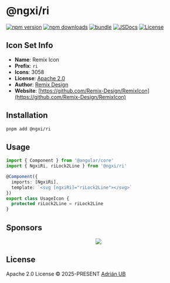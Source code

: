 # @ngxi/ri

[![npm version][npm-version-src]][npm-version-href]
[![npm downloads][npm-downloads-src]][npm-downloads-href]
[![bundle][bundle-src]][bundle-href]
[![JSDocs][jsdocs-src]][jsdocs-href]
[![License][license-src]][license-href]

## Icon Set Info

- **Name**: Remix Icon
- **Prefix**: `ri`
- **Icons**: 3058
- **License**: [Apache 2.0](https://github.com/Remix-Design/RemixIcon/blob/master/License)
- **Author**: [Remix Design](https://github.com/Remix-Design/RemixIcon)
- **Website**: [https://github.com/Remix-Design/RemixIcon](https://github.com/Remix-Design/RemixIcon)

## Installation

```sh
pnpm add @ngxi/ri
```

## Usage

```ts
import { Component } from '@angular/core'
import { NgxiRi, riLock2Line } from '@ngxi/ri'

@Component({
  imports: [NgxiRi],
  template: `<svg [ngxiRi]="riLock2Line"></svg>`
})
export class UsageIcon {
  protected riLock2Line = riLock2Line
}
```

## Sponsors

<p align="center">
  <a href="https://cdn.jsdelivr.net/gh/adrian-ub/static/sponsors.svg">
    <img src='https://cdn.jsdelivr.net/gh/adrian-ub/static/sponsors.svg'/>
  </a>
</p>

## License

Apache 2.0 License © 2025-PRESENT [Adrián UB](https://github.com/adrian-ub)

<!-- Badges -->

[npm-version-src]: https://img.shields.io/npm/v/@ngxi/ri?style=flat&colorA=080f12&colorB=1fa669
[npm-version-href]: https://npmjs.com/package/@ngxi/ri
[npm-downloads-src]: https://img.shields.io/npm/dm/@ngxi/ri?style=flat&colorA=080f12&colorB=1fa669
[npm-downloads-href]: https://npmjs.com/package/@ngxi/ri
[bundle-src]: https://img.shields.io/bundlephobia/minzip/@ngxi/ri?style=flat&colorA=080f12&colorB=1fa669&label=minzip
[bundle-href]: https://bundlephobia.com/result?p=@ngxi/ri
[license-src]: https://img.shields.io/npm/l/@ngxi/ri?style=flat&colorA=080f12&colorB=1fa669
[license-href]: https://github.com/adrian-ub/ngxi/blob/main/LICENSE
[jsdocs-src]: https://img.shields.io/badge/jsdocs-reference-080f12?style=flat&colorA=080f12&colorB=1fa669
[jsdocs-href]: https://www.jsdocs.io/package/@ngxi/ri

